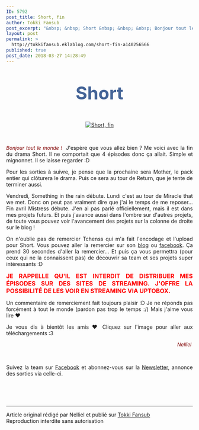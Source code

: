 ```yaml
---
ID: 5792
post_title: Short, fin
author: Tokki Fansub
post_excerpt: "&nbsp; &nbsp; Short &nbsp; &nbsp; &nbsp; Bonjour tout le monde ! &nbsp; J'esp&egrave;re que vous allez bien ? Me voici avec la fin du drama Short. Il ne comportait que 4 &eacute;pisodes donc &ccedil;a allait. Simple et mignonnet. Il se laisse regarder :D&nbsp; Pour les sorties &agrave; suivre, je pense que la prochaine sera Mother, le pack entier..."
layout: post
permalink: >
  http://tokkifansub.eklablog.com/short-fin-a140256566
published: true
post_date: 2018-03-27 14:28:49
---
```

<div class="titre" style="text-align: center;">&nbsp;</div>
<div class="titre" style="text-align: center;">&nbsp;</div>
<div class="titre1" style="text-align: center;"><span style="font-size: 36pt; color: #446497;"><strong>Short</strong></span></div>
<div class="titre" style="text-align: center;">&nbsp;</div>
<div class="titre" style="text-align: center;">&nbsp;</div>
<p style="text-align: center;"><a title="Short" href="http://tokkifansub.eklablog.com/short-a137079772"><img src="https://united-subs.dearclouds.com/wp-content/uploads/2018/05/e61981106a55dca251bbe512f73befcd.jpg" alt="Short, fin"/></a></p>
<p style="text-align: center;">&nbsp;</p>
<div class="cadre_post">
<p style="text-align: justify;"><span style="color: #800000; font-size: 10pt;"><em>Bonjour tout le monde !</em></span>&nbsp; J'esp&egrave;re que vous allez bien ? Me voici avec la fin du drama Short. Il ne comportait que 4 &eacute;pisodes donc &ccedil;a allait. Simple et mignonnet. Il se laisse regarder :D&nbsp;</p>
<p style="text-align: justify;">Pour les sorties &agrave; suivre, je pense que la prochaine sera Mother, le pack entier qui cl&ocirc;turera le drama. Puis ce sera au tour de Return, que je tente de terminer aussi.&nbsp;</p>
<p style="text-align: justify;">Vendredi, Something in the rain d&eacute;bute. Lundi c'est au tour de Miracle that we met. Donc on peut pas vraiment dire que j'ai le temps de me reposer... Fin avril Mistress d&eacute;bute. J'en ai pas parl&eacute; officiellement, mais il est dans mes projets futurs. Et puis j'avance aussi dans l'ombre sur d'autres projets, de toute vous pouvez voir l'avancement des projets sur la colonne de droite sur le blog !&nbsp;</p>
<p style="text-align: justify;">On n'oublie pas de remercier Tchenss qui m'a fait l'encodage et l'upload pour Short. Vous pouvez aller la remercier sur son&nbsp;<a href="http://www.mangas-arigatou.fr/">blog</a> ou <a href="https://www.facebook.com/MaliceFansub/">facebook</a>.&nbsp;&Ccedil;a prend 30 secondes d'aller la remercier... Et puis &ccedil;a vous permettra (pour ceux qui ne la connaissent pas) de d&eacute;couvrir sa team et ses projets super int&eacute;ressants :D&nbsp;</p>
<p style="text-align: justify;"><strong><span style="color: #ff0000; font-size: 12pt;">JE RAPPELLE QU'IL EST INTERDIT DE DISTRIBUER MES &Eacute;PISODES SUR DES SITES DE STREAMING. J'OFFRE LA POSSIBILIT&Eacute; DE LES VOIR EN STREAMING VIA UPTOBOX.</span></strong></p>
<p style="text-align: justify;">Un commentaire de remerciement fait toujours plaisir :D Je ne r&eacute;ponds pas forc&eacute;ment &agrave; tout le monde (pardon pas trop le temps :/) Mais j'aime vous lire &hearts;</p>
<p style="text-align: justify;">Je vous dis &agrave; bient&ocirc;t les amis &hearts; Cliquez sur l'image pour aller aux t&eacute;l&eacute;chargements :3</p>
<p style="text-align: right;"><span style="color: #7b6a79; font-size: 10pt;"><em><span style="color: #800000;">Nelliel</span>&nbsp;</em></span></p>
<div class="titre2">
<p style="text-align: justify;">&nbsp;</p>
<p style="text-align: justify;">Suivez la team&nbsp;sur&nbsp;<a href="https://www.facebook.com/tokkifansub">Facebook</a>&nbsp;et abonnez-vous sur la <a href="http://tokkifansub.eklablog.com/newsletter">Newsletter</a>, annonce des sorties&nbsp;via&nbsp;celle-ci.</p>
</div>
</div><br /><br /><br /><hr />Article original rédigé par Nelliel et publié sur <a href="http://tokkifansub.eklablog.com/">Tokki Fansub</a> <br /> Reproduction interdite sans autorisation